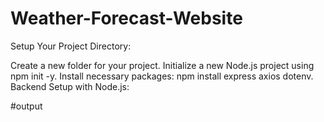 # Weather-Forecast-Website
Setup Your Project Directory:

Create a new folder for your project. Initialize a new Node.js project using npm init -y. Install necessary packages: npm install express axios dotenv. Backend Setup with Node.js:

#output



